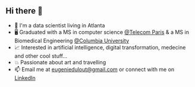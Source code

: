 ## Hi there 👋

- 👩 I'm a data scientist living in Atlanta
- 🖥️ Graduated with a MS in computer science [@Telecom Paris](https://www.telecom-paris.fr/en/home) & a MS in Biomedical Engineering [@Columbia University](https://www.bme.columbia.edu/master-science-program)
- 📈 Interested in artificial intelligence, digital transformation, medecine and other cool stuff...
- 💥 Passionate about art and travelling
- 📫 Email me at eugeniedulout@gmail.com or connect with me on [LinkedIn](https://www.linkedin.com/in/eugeniedulout/)
